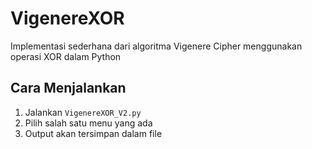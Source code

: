 # VigenereXOR
 Implementasi sederhana dari algoritma Vigenere Cipher menggunakan operasi XOR dalam Python

## Cara Menjalankan
1. Jalankan `VigenereXOR_V2.py` 
2. Pilih salah satu menu yang ada
3. Output akan tersimpan dalam file
